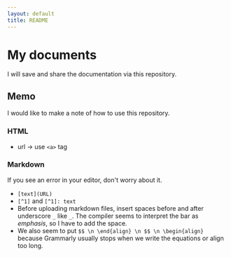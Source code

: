 ```yaml
---
layout: default
title: README
---
```


# My documents
I will save and share the documentation via this repository.

## Memo

I would like to make a note of how to use this repository.

### HTML

- url $\rightarrow$ use `<a>` tag

### Markdown

If you see an error in your editor, don't worry about it.

- `[text](URL)`
- `[^1]` and `[^1]: text` 
- Before uploading markdown files, insert spaces before and after underscore `_` like ` _ `. The compiler seems to interpret the bar as *emphasis*, so I have to add the space.
- We also seem to put `$$ \n \end{align} \n $$ \n \begin{align}` because Grammarly usually stops when we write the equations or align too long.  
